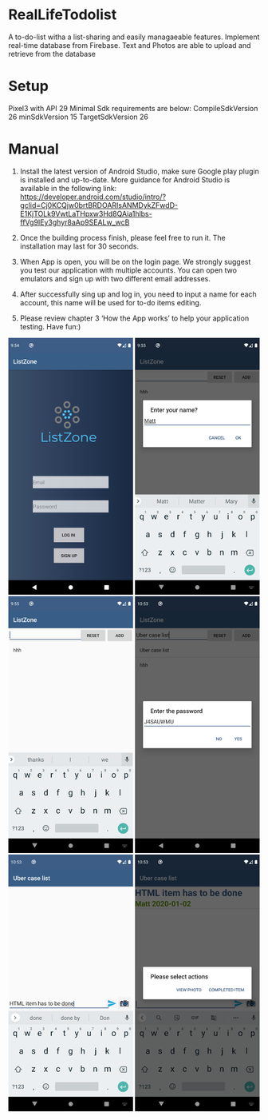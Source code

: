 # RealLifeTodolist
A to-do-list witha a list-sharing and easily managaeable features. Implement real-time database from Firebase. Text and Photos are able to upload and retrieve from the database

# Setup

Pixel3 with API 29
Minimal Sdk requirements are below: 
CompileSdkVersion 26
minSdkVersion 15
TargetSdkVersion 26
# Manual 


1.	Install the latest version of Android Studio, make sure Google play plugin is installed and up-to-date. More guidance for Android Studio is available in the following link: https://developer.android.com/studio/intro/?gclid=Cj0KCQjw0brtBRDOARIsANMDykZFwdD-E1KjTOLk9VwtLaTHpxw3Hd8QAia1hlbs-ffVg9IEy3ghyr8aAp9SEALw_wcB

2.	Once the building process finish, please feel free to run it. The installation may last for 30 seconds.

3.	When App is open, you will be on the login page. We strongly suggest you test our application with multiple accounts. You can open two emulators and sign up with two different email addresses. 


4.	After successfully sing up and log in, you need to input a name for each account, this name will be used for to-do items editing. 

5.	Please review chapter 3 ‘How the App works’ to help your application testing. Have fun:)


<img src="imageFile/loginPage.png" width="250">
<img src="imageFile/afterLoginPage.png" width="250">

<img src="imageFile/roomList.png" width="250">
<img src="imageFile/afterCreateRoom.png" width="250">

<img src="imageFile/addingItem.png" width="250">
<img src="imageFile/pressItem.png" width="250">
